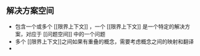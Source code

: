 解决方案空间
---------------------------
- 包含一个或多个 [[限界上下文]] ，一个 [[限界上下文]] 是一个特定的解决方案，对应于 [[问题空间]] 中的一个问题
- 多个 [[限界上下文]]之间如果有重叠的概念，需要考虑概念之间的映射和翻译
-
